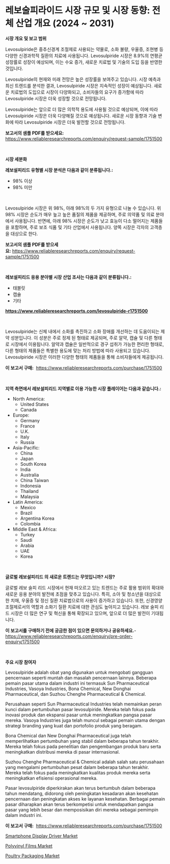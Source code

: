 <p><h1>레보술피라이드 시장 규모 및 시장 동향: 전체 산업 개요 (2024 ~ 2031)</h1></p><p><strong>시장 개요 및 보고 범위</strong></p>
<p><p>Levosulpiride은 중추신경계 조절제로 사용되는 약물로, 소화 불량, 우울증, 조현병 등 다양한 신경과학적 질환의 치료에 사용됩니다. Levosulpiride 시장은 8.9%의 연평균 성장률로 성장이 예상되며, 이는 수요 증가, 새로운 치료법 및 기술의 도입 등을 반영한 것입니다.</p><p>Levosulpiride의 현재와 미래 전망은 높은 성장률을 보여주고 있습니다. 시장 예측과 최신 트렌드를 분석한 결과, Levosulpiride 시장은 지속적인 성장이 예상됩니다. 새로운 치료법의 도입으로 시장이 다양화되고, 소비자들의 요구가 증가함에 따라 Levosulpiride 시장은 더욱 성장할 것으로 전망됩니다.</p><p>Levosulpiride는 앞으로 더 많은 의학적 용도에 사용될 것으로 예상되며, 이에 따라 Levosulpiride 시장은 더욱 다양해질 것으로 예상됩니다. 새로운 시장 동향과 기술 변화에 따라 Levosulpiride 시장은 더욱 발전할 것으로 전망됩니다.</p></p>
<p><strong>보고서의 샘플 PDF를 받으세요:</strong> <a href="https://www.reliableresearchreports.com/enquiry/request-sample/1751500">https://www.reliableresearchreports.com/enquiry/request-sample/1751500</a></p>
<p>&nbsp;</p>
<p><strong>시장 세분화</strong></p>
<p><strong>레보설피리드 유형별 시장 분석은 다음과 같이 분류됩니다.:</strong></p>
<p><ul><li>98% 이상</li><li>98% 미만</li></ul></p>
<p>&nbsp;</p>
<p><p>Levosulpiride 시장은 위 98%, 아래 98%의 두 가지 유형으로 나눌 수 있습니다. 위 98% 시장은 순도가 매우 높고 높은 품질의 제품을 제공하며, 주로 의약품 및 의료 분야에서 사용됩니다. 반면에, 아래 98% 시장은 순도가 낮고 효능이 다소 떨어지는 제품들을 포함하며, 주로 보조 식품 및 기타 산업에서 사용됩니다. 양쪽 시장은 각자의 고객층을 대상으로 한다.</p></p>
<p><strong>보고서의 샘플 PDF를 받으세요:</strong>&nbsp;<a href="https://www.reliableresearchreports.com/enquiry/request-sample/1751500">https://www.reliableresearchreports.com/enquiry/request-sample/1751500</a></p>
<p>&nbsp;</p>
<p><strong> 레보설피리드 응용 분야별 시장 산업 조사는 다음과 같이 분류됩니다.:</strong></p>
<p><ul><li>태블릿</li><li>캡슐</li><li>기타</li></ul></p>
<p><strong><a href="https://www.reliableresearchreports.com/levosulpiride-r1751500">https://www.reliableresearchreports.com/levosulpiride-r1751500</a></strong></p>
<p>&nbsp;</p>
<p><p>Levosulpiride는 신체 내에서 소화를 촉진하고 소화 장애를 개선하는 데 도움이되는 제약 성분입니다. 이 성분은 주로 정제 된 형태로 제공되며, 주로 알약, 캡슐 및 다른 형태로 시장에서 이용됩니다. 알약과 캡슐은 일반적으로 경구 섭취가 가능한 편리한 형태로, 다른 형태의 제품들은 특별한 용도에 맞는 처리 방법에 따라 사용되고 있습니다. Levosulpiride 시장은 이러한 다양한 형태의 제품들을 통해 소비자들에게 제공됩니다.</p></p>
<p><strong>이 보고서 구매:</strong>&nbsp; <a href="https://www.reliableresearchreports.com/purchase/1751500">https://www.reliableresearchreports.com/purchase/1751500</a></p>
<p>&nbsp;</p>
<p><strong>지역 측면에서 레보설피리드 지역별로 이용 가능한 시장 플레이어는 다음과 같습니다.:</strong></p>
<p><ul>
    <li>
        North America:
        <ul>
            <li>United States</li>
            <li>Canada</li>
        </ul>
    </li>
    <li>
        Europe:
        <ul>
            <li>Germany</li>
            <li>France</li>
            <li>U.K.</li>
            <li>Italy</li>
            <li>Russia</li>
        </ul>
    </li>
    <li>
        Asia-Pacific:
        <ul>
            <li>China</li>
            <li>Japan</li>
            <li>South Korea</li>
            <li>India</li>
            <li>Australia</li>
            <li>China Taiwan</li>
            <li>Indonesia</li>
            <li>Thailand</li>
            <li>Malaysia</li>
        </ul>
    </li>
    <li>
        Latin America:
        <ul>
            <li>Mexico</li>
            <li>Brazil</li>
            <li>Argentina Korea</li>
            <li>Colombia</li>
        </ul>
    </li>
    <li>
        Middle East & Africa:
        <ul>
            <li>Turkey</li>
            <li>Saudi</li>
            <li>Arabia</li>
            <li>UAE</li>
            <li>Korea</li>
        </ul>
    </li>
    </ul></p>
<p>&nbsp;</p>
<p><strong>글로벌 레보설피리드 의 새로운 트렌드는 무엇입니까? 시장?</strong></p>
<p><p>글로벌 레보 술피 리드 시장에서 현재 떠오르고 있는 트렌드는 주로 활용 범위의 확대와 새로운 응용 분야의 발전에 초점을 맞추고 있습니다. 특히, 소아 및 청소년을 대상으로 한 치매, 우울증 및 정신 질환 치료법으로의 사용이 증가하고 있습니다. 또한, 신경영양 조절제로서의 역할과 소화기 질환 치료에 대한 관심도 높아지고 있습니다. 레보 술피 리드 시장은 더 많은 연구 및 혁신을 통해 확장되고 있으며, 앞으로 더 많은 발전이 기대됩니다.</p></p>
<p><strong>이 보고서를 구매하기 전에 궁금한 점이 있으면 문의하거나 공유하세요.</strong>- <a href="https://www.reliableresearchreports.com/enquiry/pre-order-enquiry/1751500">https://www.reliableresearchreports.com/enquiry/pre-order-enquiry/1751500</a></p>
<p>&nbsp;</p>
<p><strong>주요 시장 참여자</strong></p>
<p><p>Levosulpiride adalah obat yang digunakan untuk mengobati gangguan pencernaan seperti muntah dan masalah pencernaan lainnya. Beberapa pemain pasar utama dalam industri ini termasuk Sun Pharmaceutical Industries, Vasoya Industries, Bona Chemical, New Donghai Pharmaceutical, dan Suzhou Chenghe Pharmaceutical & Chemical.</p><p>Perusahaan seperti Sun Pharmaceutical Industries telah memainkan peran kunci dalam pertumbuhan pasar levosulpiride. Mereka telah fokus pada inovasi produk dan ekspansi pasar untuk meningkatkan pangsa pasar mereka. Vasoya Industries juga telah muncul sebagai pemain utama dengan strategi branding yang kuat dan portofolio produk yang beragam.</p><p>Bona Chemical dan New Donghai Pharmaceutical juga telah memperlihatkan pertumbuhan yang stabil dalam beberapa tahun terakhir. Mereka telah fokus pada penelitian dan pengembangan produk baru serta meningkatkan distribusi mereka di pasar internasional.</p><p>Suzhou Chenghe Pharmaceutical & Chemical adalah salah satu perusahaan yang mengalami pertumbuhan pesat dalam beberapa tahun terakhir. Mereka telah fokus pada meningkatkan kualitas produk mereka serta meningkatkan efisiensi operasional mereka.</p><p>Pasar levosulpiride diperkirakan akan terus bertumbuh dalam beberapa tahun mendatang, didorong oleh peningkatan kesadaran akan kesehatan pencernaan dan peningkatan akses ke layanan kesehatan. Berbagai pemain pasar diharapkan akan terus berkompetisi untuk mendapatkan pangsa pasar yang lebih besar dan memposisikan diri mereka sebagai pemimpin dalam industri ini.</p></p>
<p><strong>이 보고서 구매:</strong>&nbsp;&nbsp;<a href="https://www.reliableresearchreports.com/purchase/1751500">https://www.reliableresearchreports.com/purchase/1751500</a></p>
<p><p><a href="https://github.com/moyahfrancoestellec51j635wcx/Market-Research-Report-List-2/blob/main/smartphone-display-driver-market.md">Smartphone Display Driver Market</a></p><p><a href="https://www.linkedin.com/pulse/polyvinyl-films-market-size-share-global-analysis-report-gwb6e?trackingId=zUwjRjtrlaF7ML9TxkzgNQ%3D%3D">Polyvinyl Films Market</a></p><p><a href="https://www.linkedin.com/pulse/poultry-packaging-market-provides-detailed-segmentation-5dime?trackingId=GIo3jT50LkdlHxfumSvfFw%3D%3D">Poultry Packaging Market</a></p></p>